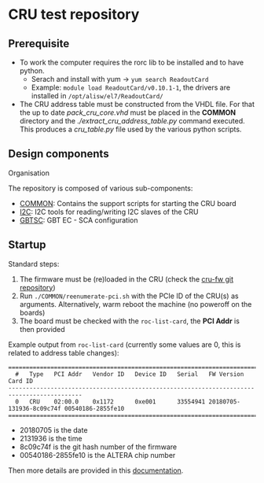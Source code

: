 # CRU test repository

## Prerequisite

* To work the computer requires the rorc lib to be installed and to have python.
  * Serach and install with yum -> `yum search ReadoutCard`
  * Example: `module load ReadoutCard/v0.10.1-1`, the drivers are installed in `/opt/alisw/el7/ReadoutCard/`
* The CRU address table must be constructed from the VHDL file. For
that the up to date *pack\_cru\_core.vhd* must be placed in the **COMMON** directory and the 
*./extract\_cru\_address\_table.py* command executed.
This produces a *cru\_table.py* file used by the various python scripts.




## Design components

Organisation

The repository is composed of various sub-components:
* [COMMON](COMMON/README.md): Contains the support scripts for starting the CRU board
* [I2C](I2C/README.md): I2C tools for reading/writing I2C slaves of the CRU
* [GBTSC](GBTSC/README.md): GBT EC - SCA configuration



## Startup

Standard steps:
1. The firmware must be (re)loaded in the CRU (check the [cru-fw git repository](https://gitlab.cern.ch/alice-cru/cru-fw/blob/master/preint/README.md))
2. Run `./COMMON/reenumerate-pci.sh` with the PCIe ID of the CRU(s) as arguments. Alternatively, warm reboot the machine (no poweroff on the boards)
3. The board must be checked with the `roc-list-card`, the **PCI Addr** is then provided

Example output from `roc-list-card` (currently some values are 0, this is related to address table changes):
```
===========================================================================================
  #   Type   PCI Addr   Vendor ID   Device ID   Serial   FW Version      Card ID          
-------------------------------------------------------------------------------------------
  0   CRU    02:00.0    0x1172      0xe001      33554941 20180705-131936-8c09c74f 00540186-2855fe10
==========================================================================================
```

* 20180705 is the date
* 2131936 is the time
* 8c09c74f is the git hash number of the firmware
* 00540186-2855fe10 is the ALTERA chip number
																 

Then more details are provided in this [documentation](./DETECTORS.md).

